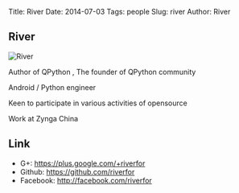 Title: River
Date: 2014-07-03
Tags: people
Slug: river
Author: River


## River

![River](https://avatars1.githubusercontent.com/u/3059527?s=460)

Author of QPython , The founder of QPython community

Android / Python engineer

Keen to participate in various activities of opensource

Work at Zynga China

## Link
- G+:   https://plus.google.com/+riverfor
- Github: https://github.com/riverfor
- Facebook:  http://facebook.com/riverfor

